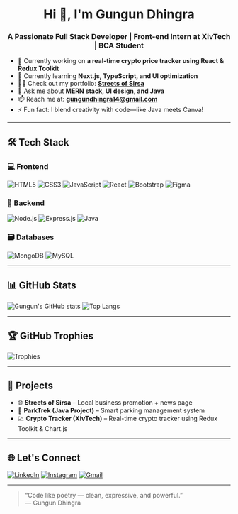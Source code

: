 <h1 align="center">Hi 👋, I'm Gungun Dhingra</h1>
<h3 align="center">A Passionate Full Stack Developer | Front-end Intern at XivTech | BCA Student</h3>

- 🔭 Currently working on **a real-time crypto price tracker using React & Redux Toolkit**
- 🌱 Currently learning **Next.js, TypeScript, and UI optimization**
- 👨‍💻 Check out my portfolio: **[Streets of Sirsa](https://instagram.com/streetsofsirsa)**
- 💬 Ask me about **MERN stack, UI design, and Java**
- 📫 Reach me at: **gungundhingra14@gmail.com**
- ⚡ Fun fact: I blend creativity with code—like Java meets Canva!

---

## 🛠️ Tech Stack

### 💻 Frontend
![HTML5](https://img.shields.io/badge/HTML5-E34F26?style=for-the-badge&logo=html5&logoColor=white)
![CSS3](https://img.shields.io/badge/CSS3-1572B6?style=for-the-badge&logo=css3&logoColor=white)
![JavaScript](https://img.shields.io/badge/JavaScript-F7DF1E?style=for-the-badge&logo=javascript&logoColor=black)
![React](https://img.shields.io/badge/React-20232A?style=for-the-badge&logo=react&logoColor=61DAFB)
![Bootstrap](https://img.shields.io/badge/Bootstrap-563d7c?style=for-the-badge&logo=bootstrap&logoColor=white)
![Figma](https://img.shields.io/badge/Figma-F24E1E?style=for-the-badge&logo=figma&logoColor=white)

### 🔧 Backend
![Node.js](https://img.shields.io/badge/Node.js-339933?style=for-the-badge&logo=nodedotjs&logoColor=white)
![Express.js](https://img.shields.io/badge/Express.js-000000?style=for-the-badge&logo=express&logoColor=white)
![Java](https://img.shields.io/badge/Java-ED8B00?style=for-the-badge&logo=java&logoColor=white)

### 🗃️ Databases
![MongoDB](https://img.shields.io/badge/MongoDB-47A248?style=for-the-badge&logo=mongodb&logoColor=white)
![MySQL](https://img.shields.io/badge/MySQL-00758F?style=for-the-badge&logo=mysql&logoColor=white)

---

## 📊 GitHub Stats

![Gungun's GitHub stats](https://github-readme-stats.vercel.app/api?username=your-gungun2004&show_icons=true&theme=radical)
![Top Langs](https://github-readme-stats.vercel.app/api/top-langs/?username=your-github-gungun2004&layout=compact&theme=radical)

---

## 🏆 GitHub Trophies

![Trophies](https://github-profile-trophy.vercel.app/?username=your-github-username&theme=radical)

---

## 🚀 Projects

- 🌐 **Streets of Sirsa** – Local business promotion + news page  
- 🎢 **ParkTrek (Java Project)** – Smart parking management system  
- 💹 **Crypto Tracker (XivTech)** – Real-time crypto tracker using Redux Toolkit & Chart.js  

---

## 🌐 Let's Connect

[![LinkedIn](https://img.shields.io/badge/LinkedIn-blue?style=for-the-badge&logo=linkedin&logoColor=white)](https://linkedin.com/in/yourprofile)
[![Instagram](https://img.shields.io/badge/Instagram-purple?style=for-the-badge&logo=instagram&logoColor=white)](https://instagram.com/yourprofile)
[![Gmail](https://img.shields.io/badge/Email-red?style=for-the-badge&logo=gmail&logoColor=white)](mailto:gungundhingra14@gmail.com)

---

> “Code like poetry — clean, expressive, and powerful.”  
> — Gungun Dhingra

